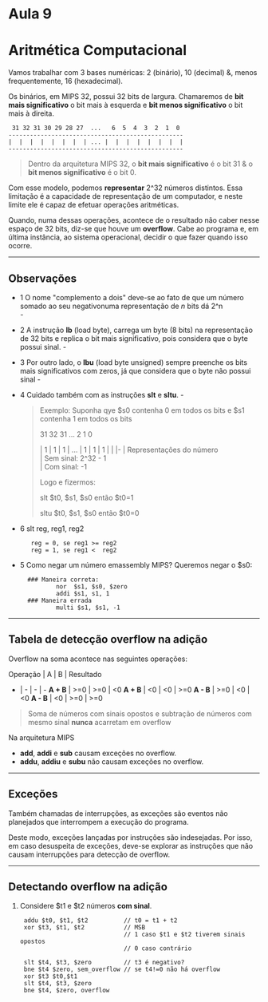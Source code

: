 # Aula 9

# Aritmética Computacional
Vamos trabalhar com 3 bases numéricas: 2 (binário), 10 (decimal) &, menos frequentemente, 16 (hexadecimal).

Os binários, em MIPS 32, possui 32 bits de largura. Chamaremos de **bit mais significativo** o bit mais à esquerda e **bit menos significativo** o bit mais à direita.
    
     31 32 31 30 29 28 27  ...   6  5  4  3  2  1  0
    ------------------------------------------------- 
    |  |  |  |  |  |  |  | ... |  |  |  |  |  |  |  |
    -------------------------------------------------

> Dentro da arquitetura MIPS 32, o **bit mais significativo** é o bit 31 & o **bit menos significativo** é o bit 0.

Com esse modelo, podemos **representar** 2^32 números distintos. Essa limitação é a capacidade de representação de um computador, e neste limite ele é capaz de efetuar operações aritméticas.

Quando, numa dessas operações, acontece de o resultado não caber nesse espaço de 32 bits, diz-se que houve um **overflow**. Cabe ao programa e, em última instância, ao sistema operacional, decidir o que fazer quando isso ocorre.

___
## Observações
- 1 O nome "complemento a dois" deve-se ao fato de que um número somado ao seu negativonuma representação de *n* bits dá 2^n  
        - 
- 2 A instrução **lb** (load byte), carrega um byte (8 bits) na representação de 32 bits e replica o bit mais significativo, pois considera que o byte possui sinal.
        -
- 3 Por outro lado, o **lbu** (load byte unsigned) sempre preenche os bits mais significativos com zeros, já que considera que o byte não possui sinal
        -
- 4 Cuidado também com as instruções **slt** e **sltu**.
        -
     > Exemplo: Suponha qye $s0 contenha 0 em todos os bits e $s1 contenha 1 em todos os bits
     >      
     >  31   32  31  ...   2   1   0 
     >   
     > | 1 | 1 | 1 | ... | 1 | 1 | 1 |
     >   | 
     >   |- 
     >   | Representações do número   
     >   | Sem sinal: 2^32 - 1  
     >   | Com sinal: -1    
     >
     > Logo e fizermos:
     >
     >  slt $t0, $s1, $s0 então $t0=1 
     >
     >  sltu $t0, $s1, $s0 então $t0=0

- 6 slt reg, reg1, reg2
        
         reg = 0, se reg1 >= reg2
         reg = 1, se reg1 <  reg2

- 5 Como negar um número emassembly MIPS? Queremos negar o $s0:
        
        ### Maneira correta:
                nor  $s1, $s0, $zero
                addi $s1, s1, 1
        ### Maneira errada
                multi $s1, $s1, -1

___
## Tabela de detecção overflow na adição

Overflow na soma acontece nas seguintes operações:

Operação | A | B | Resultado
- | - |  - | -
**A + B** | >=0 | >=0 | <0
**A + B** | <0  | <0  |  >=0
**A - B** | >=0 | <0  |  <0
**A - B** | <0  | >=0 |  >=0

>Soma de números com sinais opostos e subtração de números com mesmo sinal **nunca** acarretam em overflow 


Na arquitetura MIPS
- **add**, **addi** e **sub** causam exceções no overflow.
- **addu**, **addiu** e **subu** não causam exceções no overflow.

___
## Exceções
Também chamadas de interrupções, as exceções são eventos não planejados que interrompem a execução do programa. 

Deste modo, exceções lançadas por instruções são indesejadas. Por isso, em caso desuspeita de exceções, deve-se explorar as instruções que não causam interrupções para detecção de overflow.

___
## Detectando overflow na adição
1. Considere $t1 e $t2 números **com sinal**.
        
        addu $t0, $t1, $t2          // t0 = t1 + t2
        xor $t3, $t1, $t2           // MSB
                                    // 1 caso $t1 e $t2 tiverem sinais opostos
                                    // 0 caso contrário
        
        slt $t4, $t3, $zero         // t3 é negativo?
        bne $t4 $zero, sem_overflow // se t4!=0 não há overflow
        xor $t3 $t0,$t1         
        slt $t4, $t3, $zero
        bne $t4, $zero, overflow



